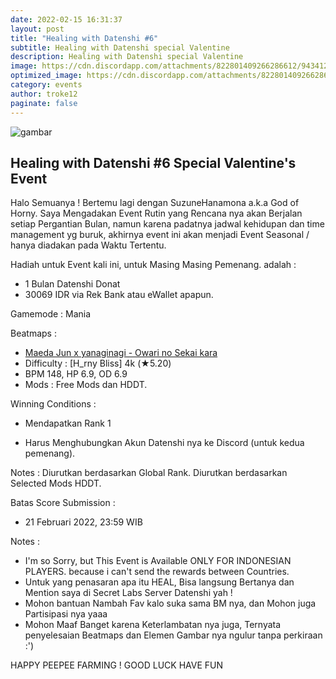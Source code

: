 ```yaml
---
date: 2022-02-15 16:31:37
layout: post
title: "Healing with Datenshi #6"
subtitle: Healing with Datenshi special Valentine
description: Healing with Datenshi special Valentine
image: https://cdn.discordapp.com/attachments/822801409266286612/943412794953449472/HWD-Valentine.png
optimized_image: https://cdn.discordapp.com/attachments/822801409266286612/943412794953449472/HWD-Valentine.png
category: events
author: troke12
paginate: false
---
```

![gambar](https://cdn.discordapp.com/attachments/822801409266286612/943412794953449472/HWD-Valentine.png)
## Healing with Datenshi #6 Special Valentine's Event



Halo Semuanya ! Bertemu lagi dengan SuzuneHanamona a.k.a God of Horny.
Saya Mengadakan Event Rutin yang Rencana nya akan Berjalan setiap Pergantian Bulan, namun karena padatnya jadwal kehidupan dan time management yg buruk, akhirnya event ini akan menjadi Event Seasonal / hanya diadakan pada Waktu Tertentu.


Hadiah untuk Event kali ini, untuk Masing Masing Pemenang. adalah :
- 1 Bulan Datenshi Donat
- 30069 IDR via Rek Bank atau eWallet apapun.



Gamemode : Mania

Beatmaps :
- [Maeda Jun x yanaginagi - Owari no Sekai kara](https://osu.datenshi.pw/beatmaps/3472269)
- Difficulty : [H_rny Bliss] 4k (★5.20)
- BPM 148, HP 6.9, OD 6.9
- Mods : Free Mods dan HDDT.


Winning Conditions :
- Mendapatkan Rank 1 

- Harus Menghubungkan Akun Datenshi nya ke Discord (untuk kedua pemenang).

Notes : Diurutkan berdasarkan Global Rank. Diurutkan berdasarkan Selected Mods HDDT.



Batas Score Submission :
- 21 Februari 2022, 23:59 WIB


Notes :
- I'm so Sorry, but This Event is Available ONLY FOR INDONESIAN PLAYERS. because i can't send the rewards between Countries.
- Untuk yang penasaran apa itu HEAL, 
Bisa langsung Bertanya dan Mention saya
di Secret Labs Server Datenshi yah !
- Mohon bantuan Nambah Fav kalo suka sama BM nya, dan Mohon juga Partisipasi nya yaaa 
- Mohon Maaf Banget karena Keterlambatan nya juga, Ternyata penyelesaian Beatmaps dan Elemen Gambar nya ngulur tanpa perkiraan :')



HAPPY PEEPEE FARMING !
GOOD LUCK HAVE FUN 
